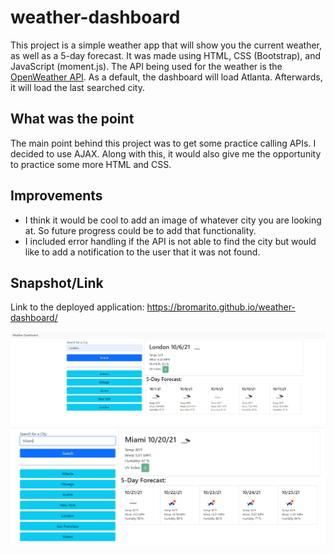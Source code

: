 # weather-dashboard
This project is a simple weather app that will show you the current weather, as well as a 5-day forecast. It was made using HTML, CSS (Bootstrap), and JavaScript (moment.js). The API being used for the weather is the <a href="https://openweathermap.org/api">OpenWeather API</a>. As a default, the dashboard will load Atlanta. Afterwards, it will load the last searched city.

## What was the point
The main point behind this project was to get some practice calling APIs. I decided to use AJAX. Along with this, it would also give me the opportunity to practice some more HTML and CSS.

## Improvements
* I think it would be cool to add an image of whatever city you are looking at. So future progress could be to add that functionality.
* I included error handling if the API is not able to find the city but would like to add a notification to the user that it was not found.

## Snapshot/Link
Link to the deployed application: https://bromarito.github.io/weather-dashboard/

![Snapshot of the deployed application](/assets/pics/snapshot.PNG)
![Snapshot of the deployed application 2](/assets/pics/snapshot2.PNG)